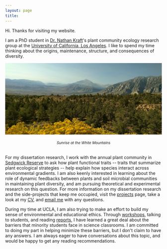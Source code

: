 ```yaml
---
layout: page
title:
---
```


Hi. Thanks for visiting my website.

I am a PhD student in [Dr. Nathan Kraft](https://sites.lifesci.ucla.edu/eeb-kraft/)'s plant community ecology research group at the [University of California, Los Angeles](https://www.ucla.edu). I like to spend my time thinking about the origins, maintenance, structure, and consequences of diversity.

![](public/white-mtns.jpg)
 <div align="center">
<small><i>
Sunrise at the White Mountains
</i></small>
</div> 

<br>

For my dissertation research, I work with the annual plant community in [Sedgwick Reserve](http://sedgwick.nrs.ucsb.edu/) to ask how plant functional traits -- traits that summarize plant ecological strategies -- help explain how species interact across environmental gradients. I am also keenly interested in learning about the role of dynamic feedbacks between plants and soil microbial communities in maintaining plant diversity, and am pursuing theoretical and experimental research on this question. For more information on my dissertation research and the side-projects that keep me occupied, visit the [projects]() page, take a look at my [CV](public/GSK_CV.pdf), and [email me](mailto::gaurav.kandlikar@gmail.com) with any questions. 

During my time at UCLA, I am also trying to make an effort to build my sense of environmental and educational ethics. Through [workshops](https://www.edx.org/course/an-introduction-to-evidence-based-undergraduate-stem-teaching), talking to students, and reading [reports](https://successfulstemeducation.org/about/nrc-report), I have learned a great deal about the barriers that minority students face in science classrooms. I am committed to doing my part in helping minimize these barriers, but I don't claim to have any answers. I am always eager to have conversations about this topic, and would be happy to get any reading recommendations.
